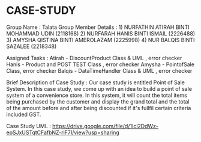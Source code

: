 # CASE-STUDY

Group Name : Talata
Group Member Details : 1) NURFATHIN ATIRAH BINTI MOHAMMAD UDIN (2118168)
                       2) NURFARAH HANIS BINTI ISMAIL (2226488)
                       3) AMYSHA QISTINA BINTI AMEROLAZAM (2225998)
                       4) NUR BALQIS BINTI SAZALEE (2218348)

 Assigned Tasks : Atirah - DiscountProduct Class & UML , error checker
                  Hanis -  Product and POST TEST Class , error checker
                  Amysha - PointofSale Class, error checker
                  Balqis - DataTimeHandler Class & UML , error checker

 Brief Description of Case Study : Our case study is entitled Point of Sale System. In this case study, we come up with an idea to build a point of sale system of a convenience store. In this system, it will count the total items being purchased by the customer and display the grand total and the total of the amount before and after being discounted if it's fullfil certain criteria included GST.  


 Case Study UML :    https://drive.google.com/file/d/1Icl2DdWz-epSJxUSTqtCFafbNZ-riF7I/view?usp=sharing                                